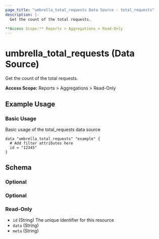 ```yaml
---
page_title: "umbrella_total_requests Data Source - total_requests"
description: |-
  Get the count of the total requests.

**Access Scope:** Reports > Aggregations > Read-Only
---
```


# umbrella_total_requests (Data Source)

Get the count of the total requests.

**Access Scope:** Reports > Aggregations > Read-Only

## Example Usage


### Basic Usage

Basic usage of the total_requests data source

```hcl
data "umbrella_total_requests" "example" {
  # Add filter attributes here
  id = "12345"
}
```



## Schema

### Optional



### Optional



### Read-Only

- `id` (String) The unique identifier for this resource
- `data` (String) 
- `meta` (String) 



